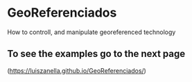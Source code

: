 # GeoReferenciados

How to controll, and manipulate georeferenced technology

## To see the examples go to the next page

(https://luiszanella.github.io/GeoReferenciados/)

